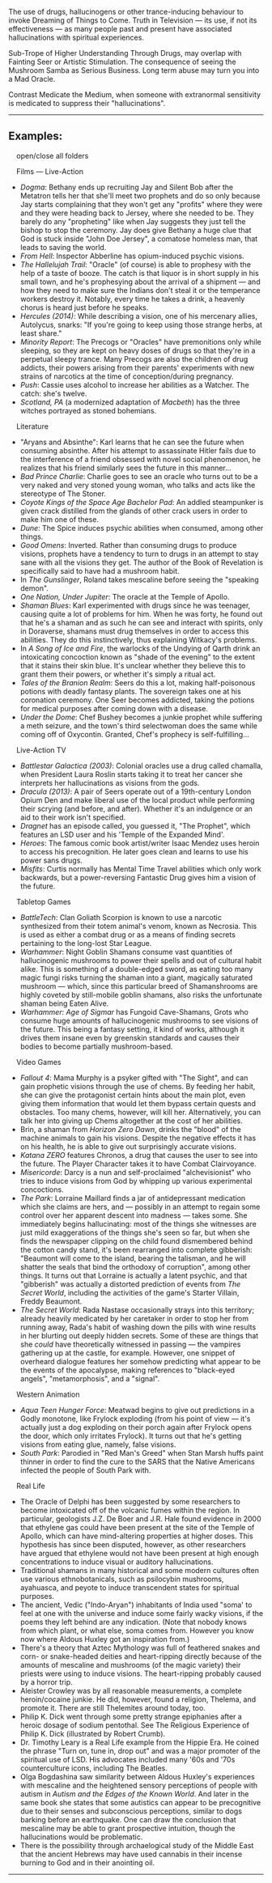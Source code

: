 The use of drugs, hallucinogens or other trance-inducing behaviour to invoke Dreaming of Things to Come. Truth in Television — its use, if not its effectiveness — as many people past and present have associated hallucinations with spiritual experiences.

Sub-Trope of Higher Understanding Through Drugs, may overlap with Fainting Seer or Artistic Stimulation. The consequence of seeing the Mushroom Samba as Serious Business. Long term abuse may turn you into a Mad Oracle.

Contrast Medicate the Medium, when someone with extranormal sensitivity is medicated to suppress their "hallucinations".

___

## Examples:

    open/close all folders 

    Films — Live-Action 

-   _Dogma_: Bethany ends up recruiting Jay and Silent Bob after the Metatron tells her that she'll meet two prophets and do so only because Jay starts complaining that they won't get any "profits" where they were and they were heading back to Jersey, where she needed to be. They barely do any "propheting" like when Jay suggests they just tell the bishop to stop the ceremony. Jay does give Bethany a huge clue that God is stuck inside "John Doe Jersey", a comatose homeless man, that leads to saving the world.
-   _From Hell_: Inspector Abberline has opium-induced psychic visions.
-   _The Hallelujah Trail_: "Oracle" (of course) is able to prophesy with the help of a taste of booze. The catch is that liquor is in short supply in his small town, and he's prophesying about the arrival of a shipment — and how they need to make sure the Indians don't steal it or the temperance workers destroy it. Notably, every time he takes a drink, a heavenly chorus is heard just before he speaks.
-   _Hercules (2014)_: While describing a vision, one of his mercenary allies, Autolycus, snarks: "If you're going to keep using those strange herbs, at least share."
-   _Minority Report_: The Precogs or "Oracles" have premonitions only while sleeping, so they are kept on heavy doses of drugs so that they're in a perpetual sleepy trance. Many Precogs are also the children of drug addicts, their powers arising from their parents' experiments with new strains of narcotics at the time of conception/during pregnancy.
-   _Push_: Cassie uses alcohol to increase her abilities as a Watcher. The catch: she's twelve.
-   _Scotland, PA_ (a modernized adaptation of _Macbeth_) has the three witches portrayed as stoned bohemians.

    Literature 

-   "Aryans and Absinthe": Karl learns that he can see the future when consuming absinthe. After his attempt to assassinate Hitler fails due to the interference of a friend obsessed with novel social phenomenon, he realizes that his friend similarly sees the future in this manner...
-   _Bad Prince Charlie_: Charlie goes to see an oracle who turns out to be a very naked and very stoned young woman, who talks and acts like the stereotype of The Stoner.
-   _Coyote Kings of the Space Age Bachelor Pad_: An addled steampunker is given crack distilled from the glands of other crack users in order to make him one of these.
-   _Dune_: The Spice induces psychic abilities when consumed, among other things.
-   _Good Omens_: Inverted. Rather than consuming drugs to produce visions, prophets have a tendency to turn to drugs in an attempt to stay sane with all the visions they get. The author of the Book of Revelation is specifically said to have had a mushroom habit.
-   In _The Gunslinger_, Roland takes mescaline before seeing the "speaking demon".
-   _One Nation, Under Jupiter_: The oracle at the Temple of Apollo.
-   _Shaman Blues_: Karl experimented with drugs since he was teenager, causing quite a lot of problems for him. When he was forty, he found out that he's a shaman and as such he can see and interact with spirits, only in Doraverse, shamans must drug themselves in order to access this abilities. They do this instinctively, thus explaining Witkacy's problems.
-   In _A Song of Ice and Fire_, the warlocks of the Undying of Qarth drink an intoxicating concoction known as "shade of the evening" to the extent that it stains their skin blue. It's unclear whether they believe this to grant them their powers, or whether it's simply a ritual act.
-   _Tales of the Branion Realm_: Seers do this a lot, making half-poisonous potions with deadly fantasy plants. The sovereign takes one at his coronation ceremony. One Seer becomes addicted, taking the potions for medical purposes after coming down with a disease.
-   _Under the Dome_: Chef Bushey becomes a junkie prophet while suffering a meth seizure, and the town's third selectwoman does the same while coming off of Oxycontin. Granted, Chef's prophecy is self-fulfilling...

    Live-Action TV 

-   _Battlestar Galactica (2003)_: Colonial oracles use a drug called chamalla, when President Laura Roslin starts taking it to treat her cancer she interprets her hallucinations as visions from the gods.
-   _Dracula (2013)_: A pair of Seers operate out of a 19th-century London Opium Den and make liberal use of the local product while performing their scrying (and before, and after). Whether it's an indulgence or an aid to their work isn't specified.
-   _Dragnet_ has an episode called, you guessed it, "The Prophet", which features an LSD user and his 'Temple of the Expanded Mind'.
-   _Heroes_: The famous comic book artist/writer Isaac Mendez uses heroin to access his precognition. He later goes clean and learns to use his power sans drugs.
-   _Misfits_: Curtis normally has Mental Time Travel abilities which only work backwards, but a power-reversing Fantastic Drug gives him a vision of the future.

    Tabletop Games 

-   _BattleTech_: Clan Goliath Scorpion is known to use a narcotic synthesized from their totem animal's venom, known as Necrosia. This is used as either a combat drug or as a means of finding secrets pertaining to the long-lost Star League.
-   _Warhammer_: Night Goblin Shamans consume vast quantities of hallucinogenic mushrooms to power their spells and out of cultural habit alike. This is something of a double-edged sword, as eating too many magic fungi risks turning the shaman into a giant, magically saturated mushroom — which, since this particular breed of Shamanshrooms are highly coveted by still-mobile goblin shamans, also risks the unfortunate shaman being Eaten Alive.
-   _Warhammer: Age of Sigmar_ has Fungoid Cave-Shamans, Grots who consume huge amounts of hallucinogenic mushrooms to see visions of the future. This being a fantasy setting, it kind of works, although it drives them insane even by greenskin standards and causes their bodies to become partially mushroom-based.

    Video Games 

-   _Fallout 4_: Mama Murphy is a psyker gifted with "The Sight", and can gain prophetic visions through the use of chems. By feeding her habit, she can give the protagonist certain hints about the main plot, even giving them information that would let them bypass certain quests and obstacles. Too many chems, however, will kill her. Alternatively, you can talk her into giving up Chems altogether at the cost of her abilities.
-   Brin, a shaman from _Horizon Zero Dawn_, drinks the "blood" of the machine animals to gain his visions. Despite the negative effects it has on his health, he is able to give out surprisingly accurate visions.
-   _Katana ZERO_ features Chronos, a drug that causes the user to see into the future. The Player Character takes it to have Combat Clairvoyance.
-   _Misericorde_: Darcy is a nun and self-proclaimed "alchevisionist" who tries to induce visions from God by whipping up various experimental concoctions.
-   _The Park_: Lorraine Maillard finds a jar of antidepressant medication which she claims are hers, and — possibly in an attempt to regain some control over her apparent descent into madness — takes some. She immediately begins hallucinating: most of the things she witnesses are just mild exaggerations of the things she's seen so far, but when she finds the newspaper clipping on the child found dismembered behind the cotton candy stand, it's been rearranged into complete gibberish: "Beaumont will come to the island, bearing the talisman, and he will shatter the seals that bind the orthodoxy of corruption", among other things. It turns out that Lorraine is actually a latent psychic, and that "gibberish" was actually a distorted prediction of events from _The Secret World_, including the activities of the game's Starter Villain, Freddy Beaumont.
-   _The Secret World_: Rada Nastase occasionally strays into this territory; already heavily medicated by her caretaker in order to stop her from running away, Rada's habit of washing down the pills with wine results in her blurting out deeply hidden secrets. Some of these are things that she _could_ have theoretically witnessed in passing — the vampires gathering up at the castle, for example. However, one snippet of overheard dialogue features her somehow predicting what appear to be the events of the apocalypse, making references to "black-eyed angels", "metamorphosis", and a "signal".

    Western Animation 

-   _Aqua Teen Hunger Force_: Meatwad begins to give out predictions in a Godly monotone, like Frylock exploding (from his point of view — it's actually just a dog exploding on their porch again after Frylock opens the door, which only irritates Frylock). It turns out that he's getting visions from eating glue, namely, false visions.
-   _South Park_: Parodied in "Red Man's Greed" when Stan Marsh huffs paint thinner in order to find the cure to the SARS that the Native Americans infected the people of South Park with.

    Real Life 

-   The Oracle of Delphi has been suggested by some researchers to become intoxicated off of the volcanic fumes within the region. In particular, geologists J.Z. De Boer and J.R. Hale found evidence in 2000 that ethylene gas could have been present at the site of the Temple of Apollo, which can have mind-altering properties at higher doses. This hypothesis has since been disputed, however, as other researchers have argued that ethylene would not have been present at high enough concentrations to induce visual or auditory hallucinations.
-   Traditional shamans in many historical and some modern cultures often use various ethnobotanicals, such as psilocybin mushrooms, ayahuasca, and peyote to induce transcendent states for spiritual purposes.
-   The ancient, Vedic ("Indo-Aryan") inhabitants of India used "soma' to feel at one with the universe and induce some fairly wacky visions, if the poems they left behind are any indication. (Note that nobody knows from which plant, or what else, soma comes from. However you know now where Aldous Huxley got an inspiration from.)
-   There's a theory that Aztec Mythology was full of feathered snakes and corn- or snake-headed deities and heart-ripping directly because of the amounts of mescaline and mushrooms (of the magic variety) their priests were using to induce visions. The heart-ripping probably caused by a horror trip.
-   Aleister Crowley was by all reasonable measurements, a complete heroin/cocaine junkie. He did, however, found a religion, Thelema, and promote it. There are still Thelemites around today, too.
-   Philip K. Dick went through some pretty strange epiphanies after a heroic dosage of sodium pentothal. See The Religious Experience of Philip K. Dick (illustrated by Robert Crumb).
-   Dr. Timothy Leary is a Real Life example from the Hippie Era. He coined the phrase "Turn on, tune in, drop out" and was a major promoter of the spiritual use of LSD. His advocates included many '60s and '70s counterculture icons, including The Beatles.
-   Olga Bogdashina saw similarity between Aldous Huxley's experiences with mescaline and the heightened sensory perceptions of people with autism in _Autism and the Edges of the Known World_. And later in the same book she states that some autistics can appear to be precognitive due to their senses and subconscious perceptions, similar to dogs barking before an earthquake. One can draw the conclusion that mescaline may be able to grant prospective intuition, though the hallucinations would be problematic.
-   There is the possibility through archaelogical study of the Middle East that the ancient Hebrews may have used cannabis in their incense burning to God and in their anointing oil.

___